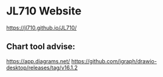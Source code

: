 # JL710 Website
https://jl710.github.io/JL710/

## Chart tool advise:
https://app.diagrams.net/ 
https://github.com/jgraph/drawio-desktop/releases/tag/v16.1.2
